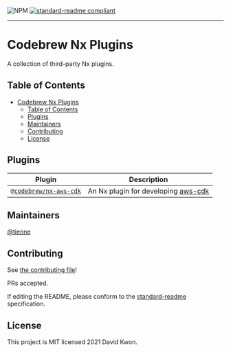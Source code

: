 ![NPM](https://img.shields.io/npm/l/@codebrew/nx-aws-cdk)
[![standard-readme compliant](https://img.shields.io/badge/standard--readme-OK-green.svg?style=flat-square)](https://github.com/RichardLitt/standard-readme)

<hr>

# Codebrew Nx Plugins

A collection of third-party Nx plugins.

## Table of Contents

- [Codebrew Nx Plugins](#codebrew-nx-plugins)
  - [Table of Contents](#table-of-contents)
  - [Plugins](#plugins)
  - [Maintainers](#maintainers)
  - [Contributing](#contributing)
  - [License](#license)

## Plugins

| Plugin                                                    | Description                                                                                   |
| --------------------------------------------------------- | --------------------------------------------------------------------------------------------- |
| [`@codebrew/nx-aws-cdk`](./packages/nx-aws-cdk/README.md) | An Nx plugin for developing [aws-cdk](https://docs.aws.amazon.com/cdk/latest/guide/home.html) |

## Maintainers

[@tienne](https://github.com/tienne)

## Contributing

See [the contributing file](CONTRIBUTING.md)!

PRs accepted.

If editing the README, please conform to the [standard-readme](https://github.com/RichardLitt/standard-readme) specification.

## License

This project is MIT licensed 2021 David Kwon.
